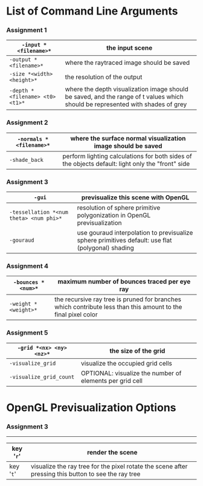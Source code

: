 #  List of Command Line Arguments



### Assignment 1

| `-input *<filename>*`           | the input scene                                              |
| ------------------------------- | ------------------------------------------------------------ |
| `-output *<filename>*`          | where the raytraced image should be saved                    |
| `-size *<width> <height>*`      | the resolution of the output                                 |
| `-depth *<filename> <t0> <t1>*` | where the depth visualization image should be saved, and the range of t values which should be represented with shades of grey |

### Assignment 2

| `-normals *<filename>*` | where the surface normal visualization image should be saved |
| ----------------------- | ------------------------------------------------------------ |
| `-shade_back`           | perform lighting calculations for both sides of the objects default: light only the "front" side |

### Assignment 3

| `-gui`                                  | previsualize this scene with OpenGL                          |
| --------------------------------------- | ------------------------------------------------------------ |
| `-tessellation *<num theta> <num phi>*` | resolution of sphere primitive polygonization in OpenGL previsualization |
| `-gouraud`                              | use gouraud interpolation to previsualize sphere primitives default: use flat (polygonal) shading |

### Assignment 4

| `-bounces *<num>*`   | maximum number of bounces traced per eye ray                 |
| -------------------- | ------------------------------------------------------------ |
| `-weight *<weight>*` | the recursive ray tree is pruned for branches which contribute less than this amount to the final pixel color |

### Assignment 5

| `-grid *<nx> <ny> <nz>*` | the size of the grid                                     |
| ------------------------ | -------------------------------------------------------- |
| `-visualize_grid`        | visualize the occupied grid cells                        |
| `-visualize_grid_count`  | OPTIONAL: visualize the number of elements per grid cell |

# OpenGL Previsualization Options

### Assignment 3



------

| key '`r`' | render the scene                                             |
| --------- | ------------------------------------------------------------ |
| key '`t`' | visualize the ray tree for the pixel rotate the scene after pressing this button to see the ray tree |